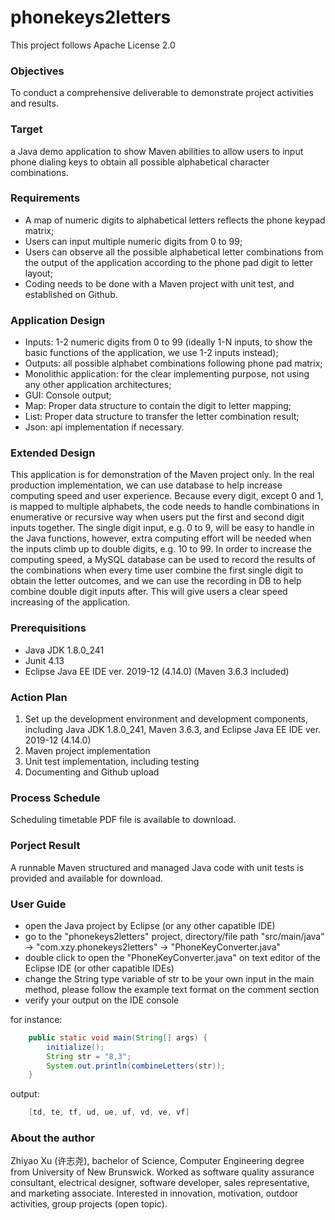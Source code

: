 # phonekeys2letters
This project follows Apache License 2.0

### Objectives<br>
To conduct a comprehensive deliverable to demonstrate project activities and results.

### Target<br>
a Java demo application to show Maven abilities to allow users to input phone dialing keys to obtain all possible alphabetical character combinations.

### Requirements<br>
-	A map of numeric digits to alphabetical letters reflects the phone keypad matrix;
-	Users can input multiple numeric digits from 0 to 99;
-	Users can observe all the possible alphabetical letter combinations from the output of the application according to the phone pad digit to letter layout;
-	Coding needs to be done with a Maven project with unit test, and established on Github.

### Application Design<br>
-	Inputs: 1-2 numeric digits from 0 to 99 (ideally 1-N inputs, to show the basic functions of the application, we use 1-2 inputs instead);
-	Outputs: all possible alphabet combinations following phone pad matrix;
-	Monolithic application: for the clear implementing purpose, not using any other application architectures;
- GUI: Console output;
-	Map: Proper data structure to contain the digit to letter mapping;
- List: Proper data structure to transfer the letter combination result;
-	Json: api implementation if necessary.

### Extended Design<br>
This application is for demonstration of the Maven project only. In the real production implementation, we can use database to help increase computing speed and user experience.
Because every digit, except 0 and 1, is mapped to multiple alphabets, the code needs to handle combinations in enumerative or recursive way when users put the first and second digit inputs together. The single digit input, e.g. 0 to 9, will be easy to handle in the Java functions, however, extra computing effort will be needed when the inputs climb up to double digits, e.g. 10 to 99. In order to increase the computing speed, a MySQL database can be used to record the results of the combinations when every time user combine the first single digit to obtain the letter outcomes, and we can use the recording in DB to help combine double digit inputs after. This will give users a clear speed increasing of the application.

### Prerequisitions<br>
- Java JDK 1.8.0_241
- Junit 4.13
- Eclipse Java EE IDE  ver. 2019-12 (4.14.0) (Maven 3.6.3 included)

### Action Plan<br>
1.	Set up the development environment and development components, including Java JDK 1.8.0_241, Maven 3.6.3, and Eclipse Java EE IDE  ver. 2019-12 (4.14.0)
2.	Maven project implementation
3.	Unit test implementation, including testing
4.	Documenting and Github upload

### Process Schedule<br>
Scheduling timetable PDF file is available to download.

### Porject Result<br>
A runnable Maven structured and managed Java code with unit tests is provided and available for download.

### User Guide<br>
- open the Java project by Eclipse (or any other capatible IDE)
- go to the "phonekeys2letters" project, directory/file path "src/main/java" -> "com.xzy.phonekeys2letters" -> "PhoneKeyConverter.java"
- double click to open the "PhoneKeyConverter.java" on text editor of the Eclipse IDE (or other capatible IDEs)
- change the String type variable of str to be your own input in the main method, please follow the example text format on the comment section
- verify your output on the IDE console

for instance:
```Java
    public static void main(String[] args) {
        initialize();
        String str = "8,3"; 
        System.out.println(combineLetters(str));
    }
```
output:<br>
```Java
    [td, te, tf, ud, ue, uf, vd, ve, vf]
```

### About the author<br>
Zhiyao Xu (许志尧), bachelor of Science, Computer Engineering degree from University of New Brunswick. Worked as software quality assurance consultant, electrical designer, software developer, sales representative, and marketing associate. Interested in innovation, motivation, outdoor activities, group projects (open topic).
